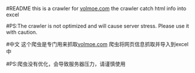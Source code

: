 #README
this is a crawler for [volmoe.com](https://volmoe.com/)
the crawler catch html info into excel

#PS:The crawler is not optimized and will cause server stress. Please use it with caution.





#中文
这个爬虫是专门用来抓取[volmoe.com](https://volmoe.com/)
爬虫将网页信息抓取并导入到excel中

#PS:爬虫没有优化，会导致服务器压力，请谨慎使用